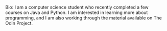 Bio:
I am a computer science student who recently completed a few courses on Java and Python. 
I am interested in learning more about programming, and I am also working through the material
available on The Odin Project.
